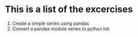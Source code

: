 # This is a list of the excercises

1. Create a simple series using pandas
2. Convert a pandas module series to python list